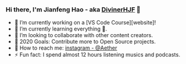 ### Hi there, I'm Jianfeng Hao - aka [DivinerHJF](https://www.divinerhjf.xyz) 👋

- 🔭 I’m currently working on a [VS Code Course][website]!
- 🌱 I’m currently learning everything 🤣.
- 👯 I’m looking to collaborate with other content creators.
- 🥅 2020 Goals: Contribute more to Open Source projects.
- 💌 How to reach me: [instagram - @Aether](https://www.instagram.com/haojianfeng1997/)
- ⚡ Fun fact: I spend almost 12 hours listening musics and podcasts.

